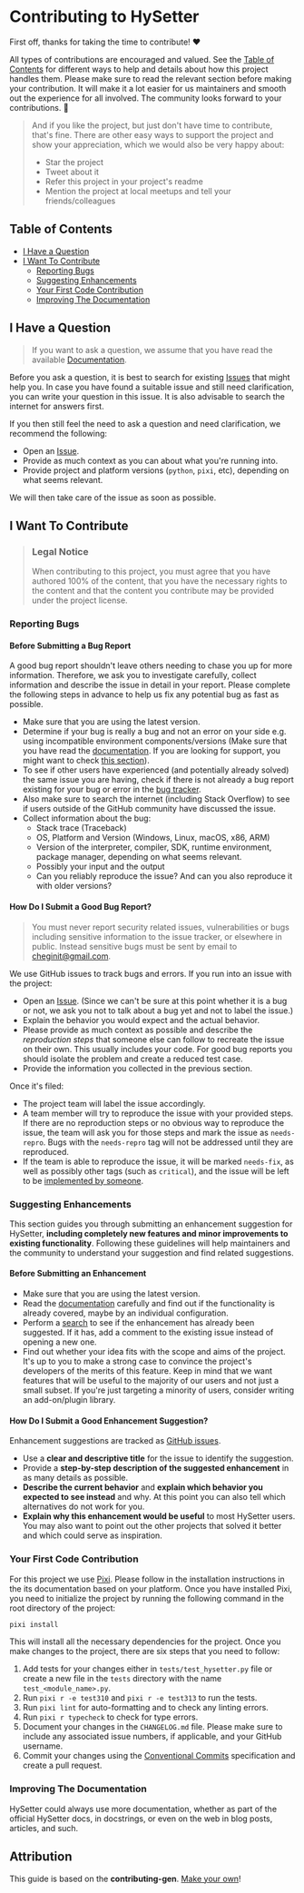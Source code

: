 <!-- omit in toc -->

# Contributing to HySetter

First off, thanks for taking the time to contribute! ❤️

All types of contributions are encouraged and valued. See the
[Table of Contents](#table-of-contents) for different ways to help and details about how
this project handles them. Please make sure to read the relevant section before making
your contribution. It will make it a lot easier for us maintainers and smooth out the
experience for all involved. The community looks forward to your contributions. 🎉

> And if you like the project, but just don't have time to contribute, that's fine.
> There are other easy ways to support the project and show your appreciation, which we
> would also be very happy about:
>
> - Star the project
> - Tweet about it
> - Refer this project in your project's readme
> - Mention the project at local meetups and tell your friends/colleagues

<!-- omit in toc -->

## Table of Contents

- [I Have a Question](#i-have-a-question)
- [I Want To Contribute](#i-want-to-contribute)
    - [Reporting Bugs](#reporting-bugs)
    - [Suggesting Enhancements](#suggesting-enhancements)
    - [Your First Code Contribution](#your-first-code-contribution)
    - [Improving The Documentation](#improving-the-documentation)

## I Have a Question

> If you want to ask a question, we assume that you have read the available
> [Documentation](https://hyriver.github.io/hysetter).

Before you ask a question, it is best to search for existing
[Issues](https://github.com/hyriver/hysetter/issues) that might help you. In case you
have found a suitable issue and still need clarification, you can write your question in
this issue. It is also advisable to search the internet for answers first.

If you then still feel the need to ask a question and need clarification, we recommend
the following:

- Open an [Issue](https://github.com/hyriver/hysetter/issues/new).
- Provide as much context as you can about what you're running into.
- Provide project and platform versions (`python`, `pixi`, etc), depending on what seems
    relevant.

We will then take care of the issue as soon as possible.

## I Want To Contribute

> ### Legal Notice <!-- omit in toc -->
>
> When contributing to this project, you must agree that you have authored 100% of the
> content, that you have the necessary rights to the content and that the content you
> contribute may be provided under the project license.

### Reporting Bugs

<!-- omit in toc -->

#### Before Submitting a Bug Report

A good bug report shouldn't leave others needing to chase you up for more information.
Therefore, we ask you to investigate carefully, collect information and describe the
issue in detail in your report. Please complete the following steps in advance to help
us fix any potential bug as fast as possible.

- Make sure that you are using the latest version.
- Determine if your bug is really a bug and not an error on your side e.g. using
    incompatible environment components/versions (Make sure that you have read the
    [documentation](https://hyriver.github.io/hysetter). If you are looking for support,
    you might want to check [this section](#i-have-a-question)).
- To see if other users have experienced (and potentially already solved) the same issue
    you are having, check if there is not already a bug report existing for your bug or
    error in the [bug tracker](https://github.com/hyriver/hysetterissues?q=label%3Abug).
- Also make sure to search the internet (including Stack Overflow) to see if users
    outside of the GitHub community have discussed the issue.
- Collect information about the bug:
    - Stack trace (Traceback)
    - OS, Platform and Version (Windows, Linux, macOS, x86, ARM)
    - Version of the interpreter, compiler, SDK, runtime environment, package manager,
        depending on what seems relevant.
    - Possibly your input and the output
    - Can you reliably reproduce the issue? And can you also reproduce it with older
        versions?

<!-- omit in toc -->

#### How Do I Submit a Good Bug Report?

> You must never report security related issues, vulnerabilities or bugs including
> sensitive information to the issue tracker, or elsewhere in public. Instead sensitive
> bugs must be sent by email to <cheginit@gmail.com>.

We use GitHub issues to track bugs and errors. If you run into an issue with the
project:

- Open an [Issue](https://github.com/hyriver/hysetter/issues/new). (Since we can't be
    sure at this point whether it is a bug or not, we ask you not to talk about a bug
    yet and not to label the issue.)
- Explain the behavior you would expect and the actual behavior.
- Please provide as much context as possible and describe the *reproduction steps* that
    someone else can follow to recreate the issue on their own. This usually includes
    your code. For good bug reports you should isolate the problem and create a reduced
    test case.
- Provide the information you collected in the previous section.

Once it's filed:

- The project team will label the issue accordingly.
- A team member will try to reproduce the issue with your provided steps. If there are
    no reproduction steps or no obvious way to reproduce the issue, the team will ask
    you for those steps and mark the issue as `needs-repro`. Bugs with the `needs-repro`
    tag will not be addressed until they are reproduced.
- If the team is able to reproduce the issue, it will be marked `needs-fix`, as well as
    possibly other tags (such as `critical`), and the issue will be left to be
    [implemented by someone](#your-first-code-contribution).

### Suggesting Enhancements

This section guides you through submitting an enhancement suggestion for HySetter,
**including completely new features and minor improvements to existing functionality**.
Following these guidelines will help maintainers and the community to understand your
suggestion and find related suggestions.

<!-- omit in toc -->

#### Before Submitting an Enhancement

- Make sure that you are using the latest version.
- Read the [documentation](https://hyriver.github.io/hysetter) carefully and find out if
    the functionality is already covered, maybe by an individual configuration.
- Perform a [search](https://github.com/hyriver/hysetter/issues) to see if the
    enhancement has already been suggested. If it has, add a comment to the existing
    issue instead of opening a new one.
- Find out whether your idea fits with the scope and aims of the project. It's up to you
    to make a strong case to convince the project's developers of the merits of this
    feature. Keep in mind that we want features that will be useful to the majority of
    our users and not just a small subset. If you're just targeting a minority of users,
    consider writing an add-on/plugin library.

<!-- omit in toc -->

#### How Do I Submit a Good Enhancement Suggestion?

Enhancement suggestions are tracked as
[GitHub issues](https://github.com/hyriver/hysetter/issues).

- Use a **clear and descriptive title** for the issue to identify the suggestion.
- Provide a **step-by-step description of the suggested enhancement** in as many details
    as possible.
- **Describe the current behavior** and **explain which behavior you expected to see
    instead** and why. At this point you can also tell which alternatives do not work
    for you.
- **Explain why this enhancement would be useful** to most HySetter users. You may also
    want to point out the other projects that solved it better and which could serve as
    inspiration.

### Your First Code Contribution

For this project we use [Pixi](https://pixi.sh/latest/). Please follow in the
installation instructions in the its documentation based on your platform. Once you have
installed Pixi, you need to initialize the project by running the following command in
the root directory of the project:

```bash
pixi install
```

This will install all the necessary dependencies for the project. Once you make changes
to the project, there are six steps that you need to follow:

1. Add tests for your changes either in `tests/test_hysetter.py` file or create a new
    file in the `tests` directory with the name `test_<module_name>.py`.
1. Run `pixi r -e test310` and `pixi r -e test313` to run the tests.
1. Run `pixi lint` for auto-formatting and to check any linting errors.
1. Run `pixi r typecheck` to check for type errors.
1. Document your changes in the `CHANGELOG.md` file. Please make sure to include any
    associated issue numbers, if applicable, and your GitHub username.
1. Commit your changes using the
    [Conventional Commits](https://www.conventionalcommits.org/en/v1.0.0/)
    specification and create a pull request.

### Improving The Documentation

HySetter could always use more documentation, whether as part of the official HySetter
docs, in docstrings, or even on the web in blog posts, articles, and such.

<!-- omit in toc -->

## Attribution

This guide is based on the **contributing-gen**.
[Make your own](https://github.com/bttger/contributing-gen)!
